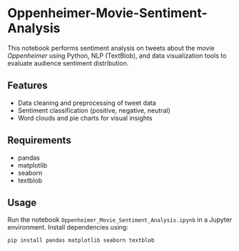 # Oppenheimer-Movie-Sentiment-Analysis
This notebook performs sentiment analysis on tweets about the movie *Oppenheimer* using Python, NLP (TextBlob), and data visualization tools to evaluate audience sentiment distribution.

## Features
- Data cleaning and preprocessing of tweet data
- Sentiment classification (positive, negative, neutral)
- Word clouds and pie charts for visual insights

## Requirements
- pandas
- matplotlib
- seaborn
- textblob

## Usage
Run the notebook `Oppenheimer_Movie_Sentiment_Analysis.ipynb` in a Jupyter environment. Install dependencies using:

```bash
pip install pandas matplotlib seaborn textblob
